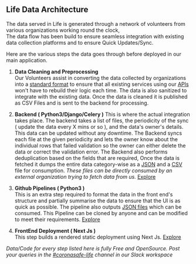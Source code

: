 ## Life Data Architecture

The data served in Life is generated through a network of volunteers from various organizations working round the clock,  
The data flow has been build to ensure seamless integration with existing data collection platforms and to ensure Quick Updates/Sync.

Here are the various steps the data goes through before deployed in our main application.

1) **Data Cleaning and Preprocessing**  
Our Volunteers assist in converting the data collected by organizations into a [standard format](https://github.com/coronasafe/life/wiki/Life-Data-Structure) to ensure that all existing services using our [APIs](https://life-api.coronasafe.network/) won't have to rebuild their logic each time. The data is also sanitized to integrate with the existing data. Once the data is cleaned it is published as CSV Files and is sent to the backend for processing.

2) **Backend ( Python3/Django/Celery )** 
This is where the actual integration takes place. The backend takes a list of files, the periodicity of the sync ( update the data every X mins or so ), and the data's owner's details. This data can be updated without any downtime. The Backend syncs each file at the given periodicity and lets the owner know about the individual rows that failed validation so the owner can either delete the data or correct the validation error. The Backend also performs deduplication based on the fields that are required, Once the data is fetched it dumps the entire data category-wise as a [JSON](https://life-api.coronasafe.network/#api-v2) and a [CSV](https://life-api.coronasafe.network/#api-v2-csv) file for consumption. 
_These files can be directly consumed by an external organization trying to fetch data from us._ [Explore](https://github.com/coronasafe/care/tree/master/care/life/)

3) **Github Pipelines ( Python3 )**  
This is an extra step required to format the data in the front end's structure and partially summarise the data to ensure that the UI is as quick as possible. The pipeline also outputs [JSON files](https://github.com/coronasafe/life/tree/main/data) which can be consumed. This Pipeline can be cloned by anyone and can be modified to meet their requirements. [Explore](https://github.com/coronasafe/life/tree/main/scraper)

4) **FrontEnd Deployment ( Next Js )**  
This step builds a rendered static deployment using Next Js. [Explore](https://github.com/coronasafe/life/)

_Data/Code for every step listed here is fully Free and OpenSource._
_Post your queries in the [#coronasafe-life](https://rebuildearth.slack.com/archives/C01V4F31ZTM) channel in our Slack workspace_ 
